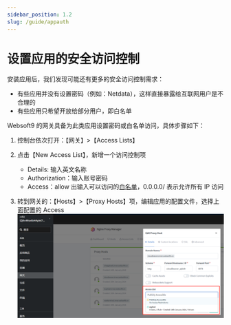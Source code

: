 ```yaml
---
sidebar_position: 1.2
slug: /guide/appauth
---
```


# 设置应用的安全访问控制

安装应用后，我们发现可能还有更多的安全访问控制需求：

- 有些应用并没有设置密码（例如：Netdata），这样直接暴露给互联网用户是不合理的
- 有些应用只希望开放给部分用户，即白名单

Websoft9 的网关具备为此类应用设置密码或白名单访问，具体步骤如下：

1. 控制台依次打开：【网关】>【Access Lists】

2. 点击【New Access List】，新增一个访问控制项

   - Details: 输入英文名称
   - Authorization：输入账号密码
   - Access：allow 出输入可以访问的[白名单](https://nginx.org/en/docs/http/ngx_http_access_module.html#allow)，0.0.0.0/ 表示允许所有 IP 访问

3. 转到网关的：【Hosts】>【Proxy Hosts】项，编辑应用的配置文件，选择上面配置的 Access
   ![设置 Access](./assets/websoft9-gateway-setaccess.png)
